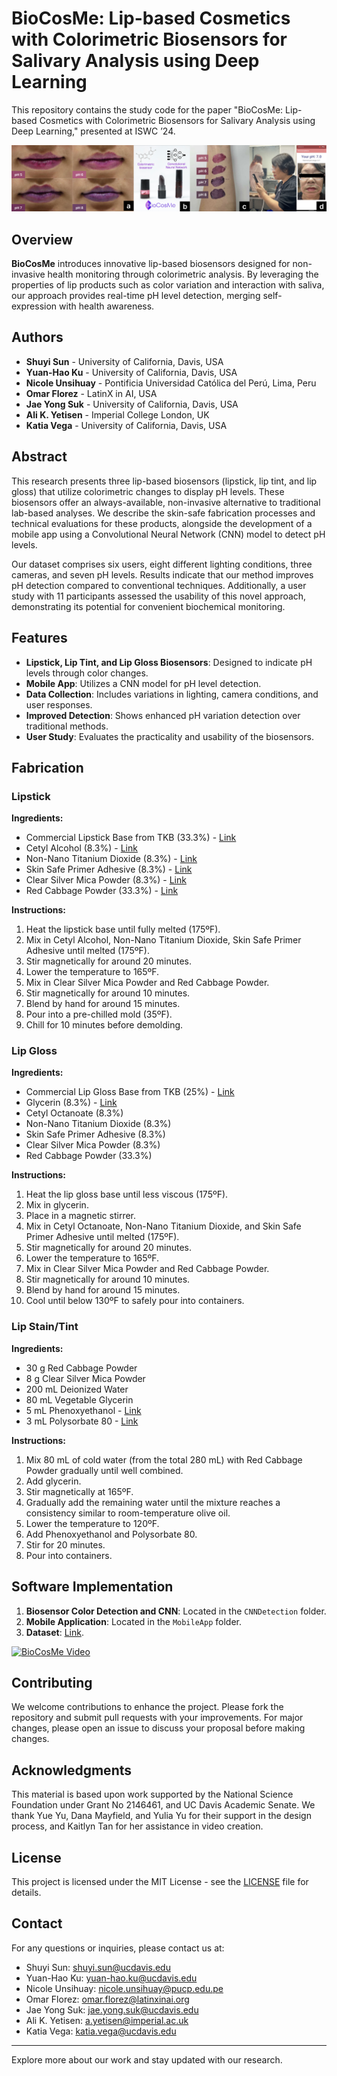 # BioCosMe: Lip-based Cosmetics with Colorimetric Biosensors for Salivary Analysis using Deep Learning

This repository contains the study code for the paper "BioCosMe: Lip-based Cosmetics with Colorimetric Biosensors for Salivary Analysis using Deep Learning," presented at ISWC ’24.

![teaser](images/teaser.png)

## Overview

**BioCosMe** introduces innovative lip-based biosensors designed for non-invasive health monitoring through colorimetric analysis. By leveraging the properties of lip products such as color variation and interaction with saliva, our approach provides real-time pH level detection, merging self-expression with health awareness.

## Authors

- **Shuyi Sun** - University of California, Davis, USA
- **Yuan-Hao Ku** - University of California, Davis, USA
- **Nicole Unsihuay** - Pontificia Universidad Católica del Perú, Lima, Peru
- **Omar Florez** - LatinX in AI, USA
- **Jae Yong Suk** - University of California, Davis, USA
- **Ali K. Yetisen** - Imperial College London, UK
- **Katia Vega** - University of California, Davis, USA

## Abstract

This research presents three lip-based biosensors (lipstick, lip tint, and lip gloss) that utilize colorimetric changes to display pH levels. These biosensors offer an always-available, non-invasive alternative to traditional lab-based analyses. We describe the skin-safe fabrication processes and technical evaluations for these products, alongside the development of a mobile app using a Convolutional Neural Network (CNN) model to detect pH levels.

Our dataset comprises six users, eight different lighting conditions, three cameras, and seven pH levels. Results indicate that our method improves pH detection compared to conventional techniques. Additionally, a user study with 11 participants assessed the usability of this novel approach, demonstrating its potential for convenient biochemical monitoring.

## Features

- **Lipstick, Lip Tint, and Lip Gloss Biosensors**: Designed to indicate pH levels through color changes.
- **Mobile App**: Utilizes a CNN model for pH level detection.
- **Data Collection**: Includes variations in lighting, camera conditions, and user responses.
- **Improved Detection**: Shows enhanced pH variation detection over traditional methods.
- **User Study**: Evaluates the practicality and usability of the biosensors.

## Fabrication

### Lipstick

**Ingredients:**
- Commercial Lipstick Base from TKB (33.3%) - [Link](https://tkbtrading.com/products/lip-stick-base)
- Cetyl Alcohol (8.3%) - [Link](https://a.co/d/3L3egQI)
- Non-Nano Titanium Dioxide (8.3%) - [Link](https://a.co/d/bC0Dbmd)
- Skin Safe Primer Adhesive (8.3%) - [Link](https://a.co/d/55gygY8)
- Clear Silver Mica Powder (8.3%) - [Link](https://tkbtrading.com/collections/mica?utm_source=google&utm_medium=cpc&utm_campaign=shopping)
- Red Cabbage Powder (33.3%) - [Link](https://suncorefoods.com/products/cosmos-red-cabbage-powder)

**Instructions:**
1. Heat the lipstick base until fully melted (175ºF).
2. Mix in Cetyl Alcohol, Non-Nano Titanium Dioxide, Skin Safe Primer Adhesive until melted (175ºF).
3. Stir magnetically for around 20 minutes.
4. Lower the temperature to 165ºF.
5. Mix in Clear Silver Mica Powder and Red Cabbage Powder.
6. Stir magnetically for around 10 minutes.
7. Blend by hand for around 15 minutes.
8. Pour into a pre-chilled mold (35ºF).
9. Chill for 10 minutes before demolding.

### Lip Gloss

**Ingredients:**
- Commercial Lip Gloss Base from TKB (25%) - [Link](https://tkbtrading.com/products/tkb-lip-gloss-base-flexagel)
- Glycerin (8.3%) - [Link](https://tkbtrading.com/collections/tkb-lip-gloss-versagel/products/glycerine)
- Cetyl Octanoate (8.3%)
- Non-Nano Titanium Dioxide (8.3%)
- Skin Safe Primer Adhesive (8.3%)
- Clear Silver Mica Powder (8.3%)
- Red Cabbage Powder (33.3%)

**Instructions:**
1. Heat the lip gloss base until less viscous (175ºF).
2. Mix in glycerin.
3. Place in a magnetic stirrer.
4. Mix in Cetyl Octanoate, Non-Nano Titanium Dioxide, and Skin Safe Primer Adhesive until melted (175ºF).
5. Stir magnetically for around 20 minutes.
6. Lower the temperature to 165ºF.
7. Mix in Clear Silver Mica Powder and Red Cabbage Powder.
8. Stir magnetically for around 10 minutes.
9. Blend by hand for around 15 minutes.
10. Cool until below 130ºF to safely pour into containers.

### Lip Stain/Tint

**Ingredients:**
- 30 g Red Cabbage Powder
- 8 g Clear Silver Mica Powder
- 200 mL Deionized Water
- 80 mL Vegetable Glycerin
- 5 mL Phenoxyethanol - [Link](https://a.co/d/9Vzw30U)
- 3 mL Polysorbate 80 - [Link](https://a.co/d/a4YhhxH)

**Instructions:**
1. Mix 80 mL of cold water (from the total 280 mL) with Red Cabbage Powder gradually until well combined.
2. Add glycerin.
3. Stir magnetically at 165ºF.
4. Gradually add the remaining water until the mixture reaches a consistency similar to room-temperature olive oil.
5. Lower the temperature to 120ºF.
6. Add Phenoxyethanol and Polysorbate 80.
7. Stir for 20 minutes.
8. Pour into containers.

## Software Implementation

1. **Biosensor Color Detection and CNN**: Located in the `CNNDetection` folder.
2. **Mobile Application**: Located in the `MobileApp` folder.
3. **Dataset**: [Link](https://drive.google.com/drive/u/2/folders/1qq6l7d5GhKywF7OMcMr4rxqVE8LBk1ne).

[![BioCosMe Video](https://img.youtube.com/vi/JyYUplEyPks/0.jpg)](https://www.youtube.com/watch?v=JyYUplEyPks)

## Contributing

We welcome contributions to enhance the project. Please fork the repository and submit pull requests with your improvements. For major changes, please open an issue to discuss your proposal before making changes.

## Acknowledgments
This material is based upon work supported by the National Science Foundation under Grant No 2146461, and UC Davis Academic
Senate. We thank Yue Yu, Dana Mayfield, and Yulia Yu for their support in the design process, and Kaitlyn Tan for her assistance in video creation.

## License

This project is licensed under the MIT License - see the [LICENSE](LICENSE) file for details.

## Contact

For any questions or inquiries, please contact us at:

- Shuyi Sun: [shuyi.sun@ucdavis.edu](mailto:shuyi.sun@ucdavis.edu)
- Yuan-Hao Ku: [yuan-hao.ku@ucdavis.edu](mailto:yuan-hao.ku@ucdavis.edu)
- Nicole Unsihuay: [nicole.unsihuay@pucp.edu.pe](mailto:nicole.unsihuay@pucp.edu.pe)
- Omar Florez: [omar.florez@latinxinai.org](mailto:omar.florez@latinxinai.org)
- Jae Yong Suk: [jae.yong.suk@ucdavis.edu](mailto:jae.yong.suk@ucdavis.edu)
- Ali K. Yetisen: [a.yetisen@imperial.ac.uk](mailto:a.yetisen@imperial.ac.uk)
- Katia Vega: [katia.vega@ucdavis.edu](mailto:katia.vega@ucdavis.edu)

---

Explore more about our work and stay updated with our research.
